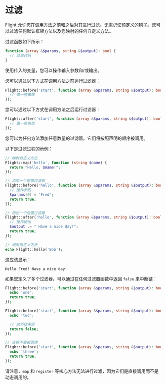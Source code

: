 # 过滤

Flight 允许您在调用方法之前和之后对其进行过滤。无需记忆预定义的钩子。您可以过滤任何默认框架方法以及您映射的任何自定义方法。

过滤函数如下所示：

```php
function (array &$params, string &$output): bool {
  // 过滤代码
}
```

使用传入的变量，您可以操作输入参数和/或输出。

您可以通过以下方式在调用方法之前运行过滤器：

```php
Flight::before('start', function (array &$params, string &$output): bool {
  // 做一些事情
});
```

您可以通过以下方式在调用方法之后运行过滤器：

```php
Flight::after('start', function (array &$params, string &$output): bool {
  // 做一些事情
});
```

您可以为任何方法添加任意数量的过滤器。它们将按照声明的顺序被调用。

以下是过滤过程的示例：

```php
// 映射自定义方法
Flight::map('hello', function (string $name) {
  return "Hello, $name!";
});

// 添加一个前置过滤器
Flight::before('hello', function (array &$params, string &$output): bool {
  // 操作参数
  $params[0] = 'Fred';
  return true;
});

// 添加一个后置过滤器
Flight::after('hello', function (array &$params, string &$output): bool {
  // 操作输出
  $output .= " Have a nice day!";
  return true;
});

// 调用自定义方法
echo Flight::hello('Bob');
```

这应该显示：

```
Hello Fred! Have a nice day!
```

如果您定义了多个过滤器，可以通过在任何过滤器函数中返回 `false` 来中断链：

```php
Flight::before('start', function (array &$params, string &$output): bool {
  echo 'one';
  return true;
});

Flight::before('start', function (array &$params, string &$output): bool {
  echo 'two';

  // 这将结束链
  return false;
});

// 这将不会被调用
Flight::before('start', function (array &$params, string &$output): bool {
  echo 'three';
  return true;
});
```

请注意，`map` 和 `register` 等核心方法无法进行过滤，因为它们是直接调用而不是动态调用的。